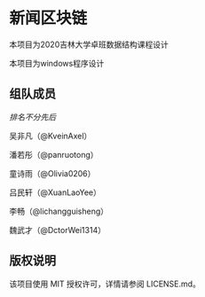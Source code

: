 # 新闻区块链

本项目为2020吉林大学卓班数据结构课程设计

本项目为windows程序设计

## 组队成员

*排名不分先后*

吴非凡（@KveinAxel）

潘若彤（@panruotong）

童诗雨（@Olivia0206）

吕民轩（@XuanLaoYee）

李畅（@lichangguisheng）

魏武才（@DctorWei1314）

## 版权说明

该项目使用 MIT 授权许可，详情请参阅 LICENSE.md。
